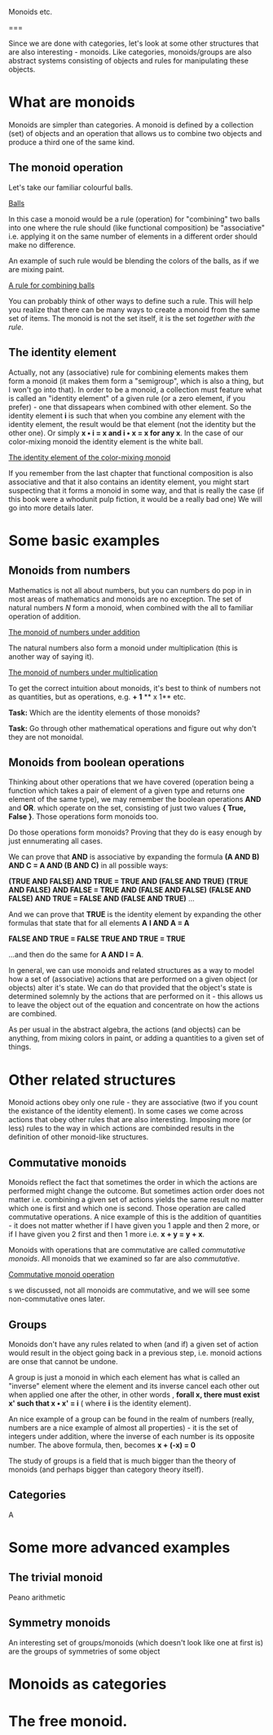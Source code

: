 Monoids etc.

===

Since we are done with categories, let's look at some other structures that are also interesting - monoids. Like categories, monoids/groups are also abstract systems consisting of objects and rules for manipulating these objects. 

What are monoids
===

Monoids are simpler than categories. A monoid is defined by a collection (set) of objects and an operation that allows us to combine two objects and produce a third one of the same kind.

The monoid operation
---

Let's take our familiar colourful balls.

[Balls](balls.svg)

In this case a monoid would be a rule (operation) for "combining" two balls into one where the rule should (like functional composition) be "associative" i.e. applying it on the same number of elements in a different order should make no difference.

An example of such rule would be blending the colors of the balls, as if we are mixing paint.

[A rule for combining balls](balls_rule.svg)

You can probably think of other ways to define such a rule. This will help you realize that there can be many ways to create a monoid from the same set of items. The monoid is not the set itself, it is the set *together with the rule*.

The identity element
---

Actually, not any (associative) rule for combining elements makes them form a monoid (it makes them form a "semigroup", which is also a thing, but I won't go into that). In order to be a monoid, a collection must feature what is called an "identity element" of a given rule (or a zero element, if you prefer) - one that dissapears when combined with other element. So the identity element **i** is such that when you combine any element with the identity element, the result would be that element (not the identity but the other one). Or simply **x • i = x and i • x = x for any x**. In the case of our color-mixing monoid the identity element is the white ball.

[The identity element of the color-mixing monoid](balls_identity.svg) 

If you remember from the last chapter that functional composition is also associative and that it also contains an identity element, you might start suspecting that it forms a monoid in some way, and that is really the case (if this book were a whodunit pulp fiction, it would be a really bad one) We will go into more details later.

Some basic examples
===

Monoids from numbers
---

Mathematics is not all about numbers, but you can numbers do pop in in most areas of mathematics and monoids are no exception. The set of natural numbers *N* form a monoid, when combined with the all to familiar operation of addition.

[The monoid of numbers under addition](numbers_addition.svg)

The natural numbers also form a monoid under multiplication (this is another way of saying it).

[The monoid of numbers under multiplication](numbers_multiplication.svg)

To get the correct intuition about monoids, it's best to think of numbers not as quantities, but as operations, e.g. **+ 1** ** x 1** etc.

**Task:** Which are the identity elements of those monoids?

**Task:** Go through other mathematical operations and figure out why don't they are not monoidal.

Monoids from boolean operations
---

Thinking about other operations that we have covered (operation being a function which takes a pair of element of a given type and returns one element of the same type), we may remember the boolean operations **AND** and **OR**. which operate on the set, consisting of just two values **{ True, False }**. Those operations form monoids too.

Do those operations form monoids? Proving that they do is easy enough by just ennumerating all cases. 

We can prove that **AND** is associative by expanding the formula **(A AND B) AND C = A AND (B AND C)** in all possible ways:

**(TRUE AND FALSE) AND TRUE = TRUE AND (FALSE AND TRUE)**
**(TRUE AND FALSE) AND FALSE = TRUE AND (FALSE AND FALSE)**
**(FALSE AND FALSE) AND TRUE = FALSE AND (FALSE AND TRUE)**
...

And we can prove that **TRUE** is the identity element by expanding the other formulas that state that for all elements **A** **I AND A = A**

**FALSE AND TRUE = FALSE**
**TRUE AND TRUE = TRUE**

...and then do the same for **A AND I = A**.

In general, we can use monoids and related structures as a way to model how a set of (associative) actions that are performed on a given object (or objects) alter it's state. We can do that provided that the object's state is determined solemnly by the actions that are performed on it - this allows us to leave the object out of the equation and concentrate on how the actions are combined. 

As per usual in the abstract algebra, the actions (and objects) can be anything, from mixing colors in paint, or adding a quantities to a given set of things.

Other related structures
===

Monoid actions obey only one rule - they are associative (two if you count the existance of the identity element). In some cases we come across actions that obey other rules that are also interesting. Imposing more (or less) rules to the way in which actions are combinded results in the definition of other monoid-like structures.

Commutative monoids 
---

Monoids reflect the fact that sometimes the order in which the actions are performed might change the outcome. But sometimes action order does not matter i.e. combining a given set of actions yields the same result no matter which one is first and which one is second. Those operation are called commutative operations. A nice example of this is the addition of quantities - it does not matter whether if I have given you 1 apple and then 2 more, or if I have given you 2 first and then 1 more i.e. **x + y = y + x**.

Monoids with operations that are commutative are called *commutative monoids*. All monoids that we examined so far are also *commutative*. 

[Commutative monoid operation](monoid_commutative.svg)

s we discussed, not all monoids are commutative, and we will see some non-commutative ones later.

Groups
---

Monoids don't have any rules related to when (and if) a given set of action would result in the object going back in a previous step, i.e. monoid actions are onse that cannot be undone.

 A group is just a monoid in which each element has what is called an "inverse" element where the element and its inverse cancel each other out when applied one after the other, in other words , **forall x, there must exist x' such that x • x' = i** ( where **i** is the identity element).

An nice example of a group can be found in the realm of numbers (really, numbers are a nice example of almost all properties) - it is the set of integers under addition, where the inverse of each number is its opposite number. The above formula, then, becomes **x + (-x) = 0**

The study of groups is a field that is much bigger than the theory of monoids (and perhaps bigger than category theory itself).

Categories
---
A 

Some more advanced examples
===

The trivial monoid
---
Peano arithmetic

Symmetry monoids
---

An interesting set of groups/monoids (which doesn't look like one at first is) are the groups of symmetries of some object

Monoids as categories 
===

The free monoid.
===

